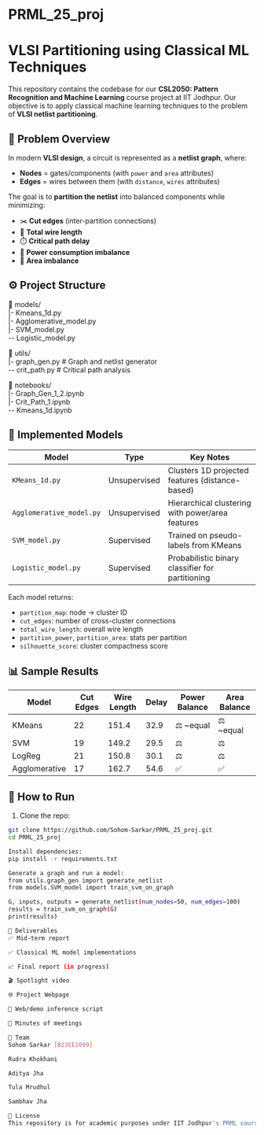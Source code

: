 # PRML_25_proj

# VLSI Partitioning using Classical ML Techniques

This repository contains the codebase for our **CSL2050: Pattern Recognition and Machine Learning** course project at IIT Jodhpur. Our objective is to apply classical machine learning techniques to the problem of **VLSI netlist partitioning**.

## 🧩 Problem Overview

In modern **VLSI design**, a circuit is represented as a **netlist graph**, where:
- **Nodes** = gates/components (with `power` and `area` attributes)
- **Edges** = wires between them (with `distance`, `wires` attributes)

The goal is to **partition the netlist** into balanced components while minimizing:
- ✂️ **Cut edges** (inter-partition connections)
- 🧵 **Total wire length**
- ⏱️ **Critical path delay**
- 🔋 **Power consumption imbalance**
- 📐 **Area imbalance**

## ⚙️ Project Structure
📁 models/<br>
  |- Kmeans_1d.py<br>
  |- Agglomerative_model.py<br>
  |- SVM_model.py<br>
  -- Logistic_model.py<br>

📁 utils/<br>
 |- graph_gen.py # Graph and netlist generator<br>
 -- crit_path.py # Critical path analysis<br>

📁 notebooks/<br>
 |- Graph_Gen_1_2.ipynb<br>
 |- Crit_Path_1.ipynb<br>
 -- Kmeans_1d.ipynb<br>


## 🤖 Implemented Models

| Model                      | Type          | Key Notes |
|----------------------------|---------------|-----------|
| `KMeans_1d.py`             | Unsupervised  | Clusters 1D projected features (distance-based) |
| `Agglomerative_model.py`   | Unsupervised  | Hierarchical clustering with power/area features |
| `SVM_model.py`             | Supervised    | Trained on pseudo-labels from KMeans |
| `Logistic_model.py`        | Supervised    | Probabilistic binary classifier for partitioning |

Each model returns:
- `partition_map`: node → cluster ID
- `cut_edges`: number of cross-cluster connections
- `total_wire_length`: overall wire length
- `partition_power`, `partition_area`: stats per partition
- `silhouette_score`: cluster compactness score

## 📊 Sample Results

| Model      | Cut Edges | Wire Length | Delay | Power Balance | Area Balance |
|------------|-----------|-------------|-------|----------------|--------------|
| KMeans     | 22        | 151.4       | 32.9  | ⚖️ ~equal      | ⚖️ ~equal    |
| SVM        | 19        | 149.2       | 29.5  | ⚖️             | ⚖️           |
| LogReg     | 21        | 150.8       | 30.1  | ⚖️             | ⚖️           |
| Agglomerative | 17     | 162.7       | 54.6  | ✅             | ✅           |

## 🚀 How to Run

1. Clone the repo:
```bash
git clone https://github.com/Sohom-Sarkar/PRML_25_proj.git
cd PRML_25_proj

Install dependencies:
pip install -r requirements.txt

Generate a graph and run a model:
from utils.graph_gen import generate_netlist
from models.SVM_model import train_svm_on_graph

G, inputs, outputs = generate_netlist(num_nodes=50, num_edges=100)
results = train_svm_on_graph(G)
print(results)

🎥 Deliverables
✅ Mid-term report

✅ Classical ML model implementations

📈 Final report (in progress)

🎬 Spotlight video

🌐 Project Webpage

💾 Web/demo inference script

📜 Minutes of meetings

👥 Team
Sohom Sarkar [B23EE1099]

Rudra Khokhani

Aditya Jha

Tula Mrudhul

Sambhav Jha

🧾 License
This repository is for academic purposes under IIT Jodhpur's PRML course. All rights reserved by the authors.
